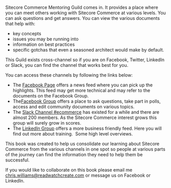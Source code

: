 Sitecore Commerce Mentoring Guild comes in. It provides a place where you can meet others working with Sitecore Commerce at various levels. You can ask questions and get answers. You can view the various documents that help with:

* key concepts
* issues you may be running into
* information on best practices
* specific gotchas that even a seasoned architect would make by default.

This Guild exists cross-channel so if you are on Facebook, Twitter, LinkedIn or Slack, you can find the channel that works best for you. 

You can access these channels by following the links below:

* The [Facebook Page](https://www.facebook.com/Sitecore-Commerce-Mentoring-Guild-432018193860753/) offers a news feed where you can pick up the highlights. This feed may get more technical and may refer to the documents on the Facebook Group.
* The[Facebook Group](https://www.facebook.com/groups/sitecorecommerceguild) offers a place to ask questions, take part in polls, access and edit community documents on various topics.
* The [Slack Channel \#ecommerce](https://sitecorechat.slack.com/messages/C2A8KG815/) has existed for a while and there are almost 200 members. As the Sitecore Commerce interest grows this group will surely grow in scores.
* The [LinkedIn Group](https://www.linkedin.com/groups/12057633) offers a more business friendly feed. Here you will find out more about training.  Some high level overviews.

This book was created to help us consolidate our learning about Sitecore Commerce from the various channels in one spot so people at various parts of the journey can find the information they need to help them be successful.

If you would like to collaborate on this book please email me chris.williams@readwatchcreate.com or message us on Facebook or LinkedIn.

